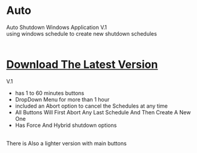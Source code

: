 # Auto

Auto Shutdown Windows Application V.1<br>
using windows schedule to create new shutdown schedules<br><br>

# [Download The Latest Version](https://github.com/smh044/Auto/releases)

V.1<br>
+ has 1 to 60 minutes buttons<br>
+ DropDown Menu for more than 1 hour<br>
+ included an Abort option to cancel the Schedules at any time<br>
+ All Buttons Will First Abort Any Last Schedule And Then Create A New One<br>
+ Has Force And Hybrid shutdown options<br>
<br>
There is Also a lighter version with main buttons
